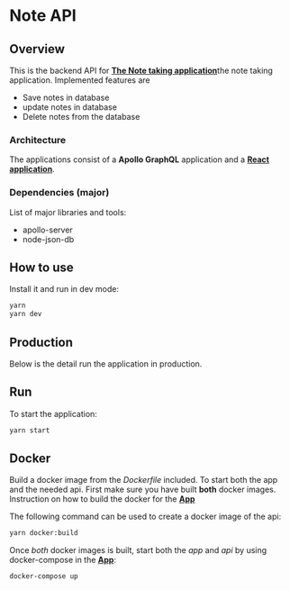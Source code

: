 # Note API

## Overview

This is the backend API for [**The Note taking application**](https://github.com/FilipStenbeck/note-app)the note taking application. Implemented features are

-   Save notes in database
-   update notes in database
-   Delete notes from the database


### Architecture

The applications consist of a **Apollo GraphQL** application and a [**React application**](https://github.com/FilipStenbeck/note-app).


### Dependencies (major)

List of major libraries and tools:

-   apollo-server
-   node-json-db

## How to use

Install it and run in dev mode:

```sh
yarn
yarn dev
```


## Production

Below is the detail run the application in production.

## Run

To start the application:

```sh
yarn start
```

## Docker

Build a docker image from the _Dockerfile_ included.
To start both the app and the needed api. First make sure you have built **both** docker images. Instruction on how to build the docker for the [**App**](https://github.com/FilipStenbeck/note-app)

The following command can be used to create a docker image of the api:

```sh
yarn docker:build
```
Once *both* docker images is built, start both the *app* and *api* by using docker-compose in the [**App**](https://github.com/FilipStenbeck/note-app):

```sh
docker-compose up
```

